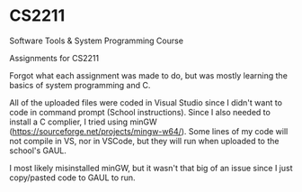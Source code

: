 # CS2211
Software Tools &amp; System Programming Course

Assignments for CS2211

Forgot what each assignment was made to do, but was mostly learning the basics of system programming and C.

All of the uploaded files were coded in Visual Studio since I didn't want to code in command prompt (School instructions). Since I also needed to install a C complier, 
  I tried using minGW (https://sourceforge.net/projects/mingw-w64/). Some lines of my code will not compile in VS, nor in VSCode, but they will run
  when uploaded to the school's GAUL. 
  
I most likely misinstalled minGW, but it wasn't that big of an issue since I just copy/pasted code to GAUL to run.



